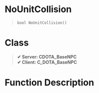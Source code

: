 # NoUnitCollision
> `bool NoUnitCollision()`
# Class
> __✔ Server: CDOTA_BaseNPC__  
> __✔ Client: C_DOTA_BaseNPC__  
# Function Description

